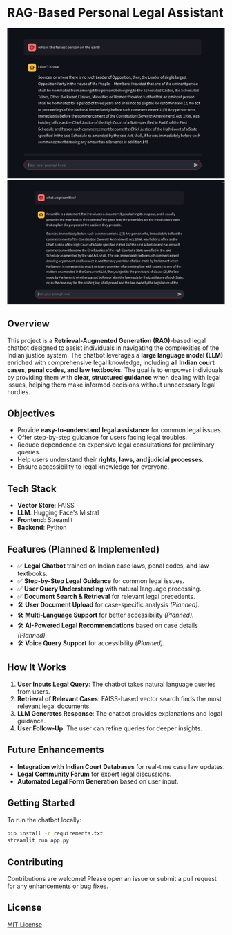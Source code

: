 # RAG-Based Personal Legal Assistant

![Image 1](https://github.com/nishikanta24/RAG/blob/main/pics/Screenshot%202025-02-14%20164809.png)
![Image 2](https://github.com/nishikanta24/RAG/blob/main/pics/Screenshot%202025-02-14%20164827.png)

## Overview
This project is a **Retrieval-Augmented Generation (RAG)**-based legal chatbot designed to assist individuals in navigating the complexities of the Indian justice system. The chatbot leverages a **large language model (LLM)** enriched with comprehensive legal knowledge, including **all Indian court cases, penal codes, and law textbooks**. The goal is to empower individuals by providing them with **clear, structured guidance** when dealing with legal issues, helping them make informed decisions without unnecessary legal hurdles.

## Objectives
- Provide **easy-to-understand legal assistance** for common legal issues.
- Offer step-by-step guidance for users facing legal troubles.
- Reduce dependence on expensive legal consultations for preliminary queries.
- Help users understand their **rights, laws, and judicial processes**.
- Ensure accessibility to legal knowledge for everyone.

## Tech Stack
- **Vector Store**: FAISS
- **LLM**: Hugging Face's Mistral
- **Frontend**: Streamlit
- **Backend**: Python

## Features (Planned & Implemented)
- ✅ **Legal Chatbot** trained on Indian case laws, penal codes, and law textbooks.
- ✅ **Step-by-Step Legal Guidance** for common legal issues.
- ✅ **User Query Understanding** with natural language processing.
- ✅ **Document Search & Retrieval** for relevant legal precedents.
- 🛠️ **User Document Upload** for case-specific analysis *(Planned).*
- 🛠️ **Multi-Language Support** for better accessibility *(Planned).*
- 🛠️ **AI-Powered Legal Recommendations** based on case details *(Planned).*
- 🛠️ **Voice Query Support** for accessibility *(Planned).*

## How It Works
1. **User Inputs Legal Query**: The chatbot takes natural language queries from users.
2. **Retrieval of Relevant Cases**: FAISS-based vector search finds the most relevant legal documents.
3. **LLM Generates Response**: The chatbot provides explanations and legal guidance.
4. **User Follow-Up**: The user can refine queries for deeper insights.

## Future Enhancements
- **Integration with Indian Court Databases** for real-time case law updates.
- **Legal Community Forum** for expert legal discussions.
- **Automated Legal Form Generation** based on user input.

## Getting Started
To run the chatbot locally:
```bash
pip install -r requirements.txt
streamlit run app.py
```

## Contributing
Contributions are welcome! Please open an issue or submit a pull request for any enhancements or bug fixes.

## License
[MIT License](LICENSE)

